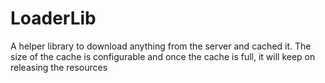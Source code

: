 # LoaderLib
A helper library to download anything from the server and cached it. The size of the cache is configurable and once the cache is full, it will keep on releasing the resources
